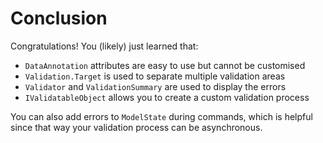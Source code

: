 ﻿# Conclusion

Congratulations! You (likely) just learned that:

- `DataAnnotation` attributes are easy to use but cannot be customised
- `Validation.Target` is used to separate multiple validation areas
- `Validator` and `ValidationSummary` are used to display the errors
- `IValidatableObject` allows you to create a custom validation process

You can also add errors to `ModelState` during commands, which is helpful since that way your validation process can be asynchronous.